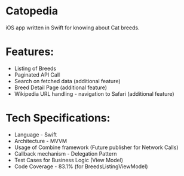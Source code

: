 # Catopedia

iOS app written in Swift for knowing about Cat breeds. 

Features:
========

- Listing of Breeds 
- Paginated API Call
- Search on fetched data (additional feature)
- Breed Detail Page (additional feature)
- Wikipedia URL handling - navigation to Safari (additional feature)


Tech Specifications:
====================

- Language - Swift
- Architecture - MVVM
- Usage of Combine framework (Future publisher for Network Calls)
- Callback mechanism - Delegation Pattern
- Test Cases for Business Logic (View Model)
- Code Coverage - 83.1% (for BreedsListingViewModel)

